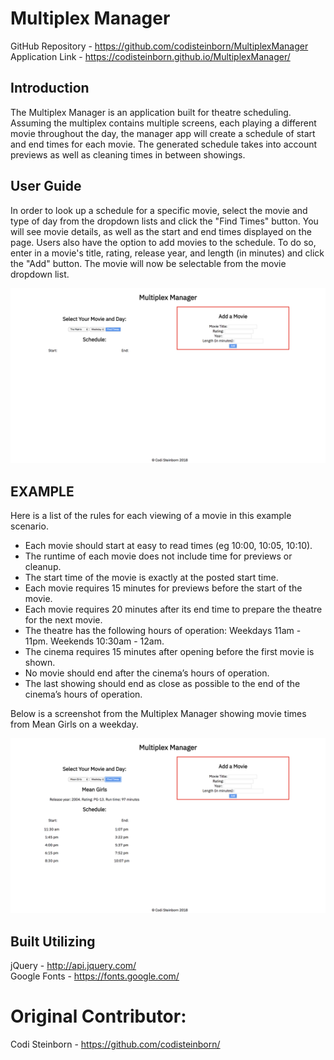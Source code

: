# Multiplex Manager
GitHub Repository - <https://github.com/codisteinborn/MultiplexManager> \
Application Link - <https://codisteinborn.github.io/MultiplexManager/>

## Introduction
The Multiplex Manager is an application built for theatre scheduling. Assuming the multiplex contains multiple screens, each playing a different movie throughout the day, the manager app will create a schedule of start and end times for each movie. The generated schedule takes into account previews as well as cleaning times in between showings.

## User Guide
In order to look up a schedule for a specific movie, select the movie and type of day from the dropdown lists and click the "Find Times" button. You will see movie details, as well as the start and end times displayed on the page.
Users also have the option to add movies to the schedule. To do so, enter in a movie's title, rating, release year, and length (in minutes) and click the "Add" button. The movie will now be selectable from the movie dropdown list.

![Load Page](images/indexScreen.png)

## EXAMPLE
Here is a list of the rules for each viewing of a movie in this example scenario.
- Each movie should start at easy to read times (eg 10:00, 10:05, 10:10).
- The runtime of each movie does not include time for previews or cleanup.
- The start time of the movie is exactly at the posted start time.
- Each movie requires 15 minutes for previews before the start of the movie.
- Each movie requires 20 minutes after its end time to prepare the theatre for the next movie.
- The theatre has the following hours of operation: Weekdays 11am - 11pm. Weekends 10:30am - 12am.
- The cinema requires 15 minutes after opening before the first movie is shown.
- No movie should end after the cinema’s hours of operation.
- The last showing should end as close as possible to the end of the cinema’s hours of operation.

Below is a screenshot from the Multiplex Manager showing movie times from Mean Girls on a weekday.

![Mean Girls](images/mgScreen.png)

## Built Utilizing
jQuery - <http://api.jquery.com/> \
Google Fonts - <https://fonts.google.com/> 

# Original Contributor:
Codi Steinborn  - <https://github.com/codisteinborn/> 